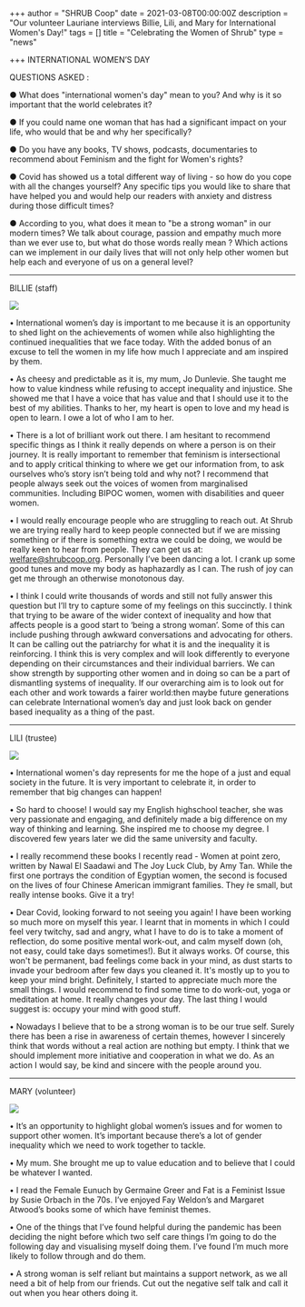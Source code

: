 +++
author = "SHRUB Coop"
date = 2021-03-08T00:00:00Z
description = "Our volunteer Lauriane interviews Billie, Lili, and Mary for International Women's Day!"
tags = []
title = "Celebrating the Women of Shrub"
type = "news"

+++
INTERNATIONAL WOMEN’S DAY

QUESTIONS ASKED :

● What does "international women's day" mean to you? And why is it so important that the world celebrates it?

● If you could name one woman that has had a significant impact on your life, who would that be and why her specifically?

● Do you have any books, TV shows, podcasts, documentaries to recommend about Feminism and the fight for Women's rights?

● Covid has showed us a total different way of living - so how do you cope with all the changes yourself? Any specific tips you would like to share that have helped you and would help our readers with anxiety and distress during those difficult times?

● According to you, what does it mean to "be a strong woman" in our modern times? We talk about courage, passion and empathy much more than we ever use to, but what do those words really mean ? Which actions can we implement in our daily lives that will not only help other women but help each and everyone of us on a general level?

***

BILLIE (staff)

![](https://res.cloudinary.com/shrub-co-op/image/upload/v1615221190/shrubcoop.org/media/155512976_279636850223527_5090619642529785146_n_e78e0c.jpg)

• International women’s day is important to me because it is an opportunity to shed light on the achievements of women while also highlighting the continued inequalities that we face today. With the added bonus of an excuse to tell the women in my life how much I appreciate and am inspired by them.

• As cheesy and predictable as it is, my mum, Jo Dunlevie. She taught me how to value kindness while refusing to accept inequality and injustice. She showed me that I have a voice that has value and that I should use it to the best of my abilities. Thanks to her, my heart is open to love and my head is open to learn. I owe a lot of who I am to her.

• There is a lot of brilliant work out there. I am hesitant to recommend specific things as I think it really depends on where a person is on their journey. It is really important to remember that feminism is intersectional and to apply critical thinking to where we get our information from, to ask ourselves who’s story isn’t being told and why not? I recommend that people always seek out the voices of women from marginalised communities. Including BIPOC women, women with disabilities and queer women.

• I would really encourage people who are struggling to reach out. At Shrub we are trying really hard to keep people connected but if we are missing something or if there is something extra we could be doing, we would be really keen to hear from people. They can get us at: welfare@shrubcoop.org. Personally I’ve been dancing a lot. I crank up some good tunes and move my body as haphazardly as I can. The rush of joy can get me through an otherwise monotonous day.

• I think I could write thousands of words and still not fully answer this question but I’ll try to capture some of my feelings on this succinctly. I think that trying to be aware of the wider context of inequality and how that affects people is a good start to ‘being a strong woman’. Some of this can include pushing through awkward conversations and advocating for others. It can be calling out the patriarchy for what it is and the inequality it is reinforcing. I think this is very complex and will look differently to everyone depending on their circumstances and their individual barriers. We can show strength by supporting other women and in doing so can be a part of dismantling systems of inequality. If our overarching aim is to look out for each other and work towards a fairer world:then maybe future generations can celebrate International women’s day and just look back on gender based inequality as a thing of the past.

***

LILI (trustee)

![](https://res.cloudinary.com/shrub-co-op/image/upload/v1615221220/shrubcoop.org/media/192611db-eb3a-4d66-8992-781db99dedc3_qobqci.jpg)

• International women's day represents for me the hope of a just and equal society in the future. It is very important to celebrate it, in order to remember that big changes can happen!

• So hard to choose! I would say my English highschool teacher, she was very passionate and engaging, and definitely made a big difference on my way of thinking and learning. She inspired me to choose my degree. I discovered few years later we did the same university and faculty.

• I really recommend these books I recently read - Women at point zero, written by Nawal El Saadawi and The Joy Luck Club, by Amy Tan. While the first one portrays the condition of Egyptian women, the second is focused on the lives of four Chinese American immigrant families. They ́re small, but really intense books. Give it a try!

• Dear Covid, looking forward to not seeing you again! I have been working so much more on myself this year. I learnt that in moments in which I could feel very twitchy, sad and angry, what I have to do is to take a moment of reflection, do some positive mental work-out, and calm myself down (oh, not easy, could take days sometimes!). But it always works. Of course, this won't be permanent, bad feelings come back in your mind, as dust starts to invade your bedroom after few days you cleaned it. It's mostly up to you to keep your mind bright. Definitely, I started to appreciate much more the small things. I would recommend to find some time to do work-out, yoga or meditation at home. It really changes your day. The last thing I would suggest is: occupy your mind with good stuff.

• Nowadays I believe that to be a strong woman is to be our true self. Surely there has been a rise in awareness of certain themes, however I sincerely think that words without a real action are nothing but empty. I think that we should implement more initiative and cooperation in what we do. As an action I would say, be kind and sincere with the people around you.

***

MARY (volunteer)

![](https://res.cloudinary.com/shrub-co-op/image/upload/v1615221261/shrubcoop.org/media/158000222_445013530143646_5141152440425997409_n_d0zn0q.jpg)

• It’s an opportunity to highlight global women’s issues and for women to support other women. It’s important because there’s a lot of gender inequality which we need to work together to tackle.

• My mum. She brought me up to value education and to believe that I could be whatever I wanted.

• I read the Female Eunuch by Germaine Greer and Fat is a Feminist Issue by Susie Orbach in the 70s. I’ve enjoyed Fay Weldon’s and Margaret Atwood’s books some of which have feminist themes.

• One of the things that I’ve found helpful during the pandemic has been deciding the night before which two self care things I’m going to do the following day and visualising myself doing them. I’ve found I’m much more likely to follow through and do them.

• A strong woman is self reliant but maintains a support network, as we all need a bit of help from our friends. Cut out the negative self talk and call it out when you hear others doing it.